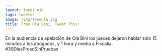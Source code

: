 ```yaml
---
layout: tweet.njk
tags: tweetes
image: /img/freeola.jpg
title: Free Ola Bini. Tweet This!
---
```

En la audiencia de apelación de Ola Bini los jueces dejaron hablar solo 15 minutos a los abogados, y 1 hora y media a Fiscalía. #30DíasPresoSinPruebas
